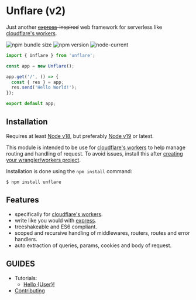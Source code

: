 # Unflare (v2)

Just another ~~[express](https://expressjs.com/)-inspired~~ web framework for serverless like [cloudflare's workers](https://workers.cloudflare.com/).

![npm bundle size](https://img.shields.io/bundlephobia/min/unflare?label=install%20size&style=plastic) ![npm version](https://img.shields.io/npm/v/unflare?style=plastic) ![node-current](https://img.shields.io/node/v/unflare?style=plastic)

```typescript
import { Unflare } from 'unflare';

const app = new Unflare();

app.get('/', () => {
  const { res } = app;
  res.send('Hello World!');
});

export default app;
```

## Installation

Requires at least [Node v18](https://nodejs.org/en/), but preferably [Node v19](https://nodejs.org/en/) or latest.

This module is intended to be use for [cloudflare's workers](https://workers.cloudflare.com/) to help manage routing and handling of request. To avoid issues, install this after [creating your wrangler/workers project](https://developers.cloudflare.com/workers/get-started/guide).

Installation is done using the `npm install` command:

```
$ npm install unflare
```

## Features

- specifically for [cloudflare's workers](https://workers.cloudflare.com/).
- write like you would with [express](https://expressjs.com/).
- treeshakeable and ES6 compliant.
- scoped and recursive handling of middlewares, routers, routes and error handlers.
- auto extraction of queries, params, cookies and body of request.

## GUIDES
- Tutorials:
  * [Hello {User}!](./docs/examples/hello-user.md)
- [Contributing](./CONTRIBUTING.md)
